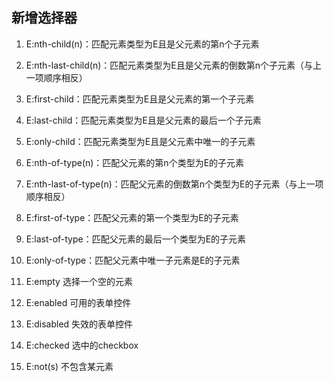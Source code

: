 ## 新增选择器

1. E:nth-child\(n\)：匹配元素类型为E且是父元素的第n个子元素
2. E:nth-last-child\(n\)：匹配元素类型为E且是父元素的倒数第n个子元素（与上一项顺序相反）

3. E:first-child：匹配元素类型为E且是父元素的第一个子元素

4. E:last-child：匹配元素类型为E且是父元素的最后一个子元素

5. E:only-child：匹配元素类型为E且是父元素中唯一的子元素

6. E:nth-of-type\(n\)：匹配父元素的第n个类型为E的子元素

7. E:nth-last-of-type\(n\)：匹配父元素的倒数第n个类型为E的子元素（与上一项顺序相反）

8. E:first-of-type：匹配父元素的第一个类型为E的子元素

9. E:last-of-type：匹配父元素的最后一个类型为E的子元素

10. E:only-of-type：匹配父元素中唯一子元素是E的子元素

11. E:empty 选择一个空的元素

12. E:enabled 可用的表单控件

13. E:disabled 失效的表单控件

14. E:checked 选中的checkbox

15. E:not\(s\) 不包含某元素



